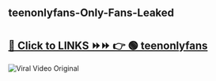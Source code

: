 
 ## teenonlyfans-Only-Fans-Leaked

# <h2><a href="https://clipsfans.com/teenonlyfans&ref=git">🔗 Click to LINKS ⏩⏩ 👉 🟢 teenonlyfans </a></h2>

<a href="https://clipsfans.com/teenonlyfans&ref=git" rel="nofollow" data-target="animated-image.originalLink"><img src="https://i.ibb.co.com/xMMVF88/686577567.gif" alt="Viral Video Original" style="max-width: 100%; display: inline-block;" data-target="animated-image.originalImage"></a>

